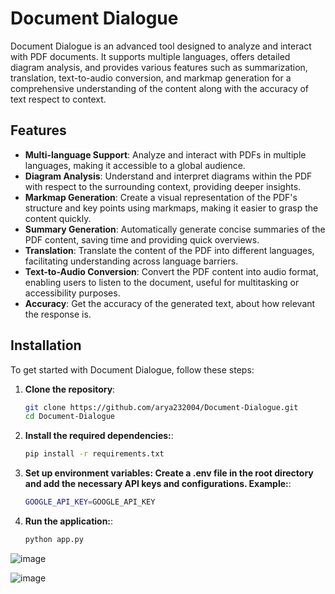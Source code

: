 # Document Dialogue

Document Dialogue is an advanced tool designed to analyze and interact with PDF documents. It supports multiple languages, offers detailed diagram analysis, and provides various features such as summarization, translation, text-to-audio conversion, and markmap generation for a comprehensive understanding of the content along with the accuracy of text respect to context.

## Features

- **Multi-language Support**: Analyze and interact with PDFs in multiple languages, making it accessible to a global audience.
- **Diagram Analysis**: Understand and interpret diagrams within the PDF with respect to the surrounding context, providing deeper insights.
- **Markmap Generation**: Create a visual representation of the PDF's structure and key points using markmaps, making it easier to grasp the content quickly.
- **Summary Generation**: Automatically generate concise summaries of the PDF content, saving time and providing quick overviews.
- **Translation**: Translate the content of the PDF into different languages, facilitating understanding across language barriers.
- **Text-to-Audio Conversion**: Convert the PDF content into audio format, enabling users to listen to the document, useful for multitasking or accessibility purposes.
- **Accuracy**: Get the accuracy of the generated text, about how relevant the response is.

## Installation

To get started with Document Dialogue, follow these steps:

1. **Clone the repository**:
   ```bash
   git clone https://github.com/arya232004/Document-Dialogue.git
   cd Document-Dialogue
2. **Install the required dependencies:**:
   ```bash
   pip install -r requirements.txt
3. **Set up environment variables: Create a .env file in the root directory and add the necessary API keys and configurations. Example:**:
   ```bash
   GOOGLE_API_KEY=GOOGLE_API_KEY
4. **Run the application:**:
      ```bash
   python app.py

![image](https://github.com/user-attachments/assets/59f0b245-e10f-473a-80bb-814d88dd0476)

![image](https://github.com/user-attachments/assets/831145ef-bd57-4510-b06c-d47f590f1513)
